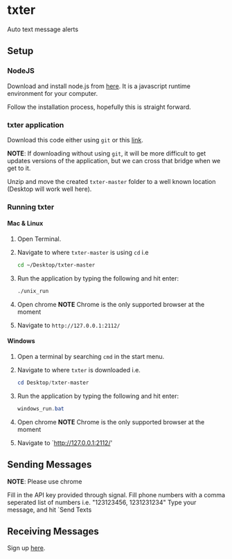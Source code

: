 # txter

Auto text message alerts

## Setup

### NodeJS

Download and install node.js from [here](https://nodejs.org/en/download/).
It is a javascript runtime environment for your computer.

Follow the installation process, hopefully this is straight forward.

### txter application

Download this code either using `git` or this [link](https://github.com/kcollinssibley/txter/archive/master.zip).

**NOTE**: If downloading without using `git`, it will be more difficult to get
updates versions of the application, but we can cross that bridge when we get
to it.

Unzip and move the created `txter-master` folder to a well known location
(Desktop will work well here).

### Running txter

#### Mac & Linux

1. Open Terminal.
1. Navigate to where `txter-master` is using `cd`
    i.e

    ```bash
    cd ~/Desktop/txter-master
    ```

1. Run the application by typing the following and hit enter:

    ```bash
    ./unix_run
    ```

1. Open chrome **NOTE** Chrome is the only supported browser at the moment
1. Navigate to `http://127.0.0.1:2112/`

#### Windows

1. Open a terminal by searching `cmd` in the start menu.
1. Navigate to where `txter` is downloaded
    i.e.

    ```powershell
    cd Desktop/txter-master
    ```
1. Run the application by typing the following and hit enter:

    ```powershell
    windows_run.bat
    ```
1. Open chrome **NOTE** Chrome is the only supported browser at the moment
1. Navigate to `http://127.0.0.1:2112/'

## Sending Messages

**NOTE**: Please use chrome

Fill in the API key provided through signal.
Fill phone numbers with a comma seperated list of numbers
i.e. "123123456, 1231231234"
Type your message, and hit `Send Texts

## Receiving Messages

Sign up [here](https://docs.google.com/forms/d/e/1FAIpQLSeCF1IPLAoGcLCQiv03WTBalIPuPAJGb5jhTfWLqU9kaa8CbA/viewform).

